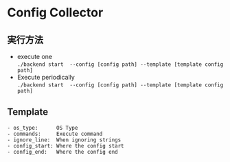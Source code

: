 # Config Collector

## 実行方法
- execute one  
```./backend start  --config [config path] --template [template config path]```
- Execute periodically   
```./backend start  --config [config path] --template [template config path]```

## Template
```
- os_type:      OS Type
- commands:     Execute command
- ignore_line:  When ignoring strings
- config_start: Where the config start
- config_end:   Where the config end
```